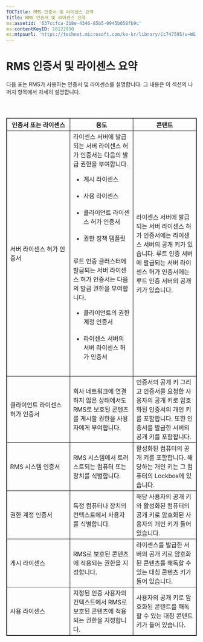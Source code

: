 ```yaml
---
TOCTitle: RMS 인증서 및 라이센스 요약
Title: RMS 인증서 및 라이센스 요약
ms:assetid: '637ccfca-318e-4346-85b5-0945b058fb9c'
ms:contentKeyID: 18122950
ms:mtpsurl: 'https://technet.microsoft.com/ko-kr/library/Cc747595(v=WS.10)'
---
```


RMS 인증서 및 라이센스 요약
===========================

다음 표는 RMS가 사용하는 인증서 및 라이센스를 설명합니다. 그 내용은 이 섹션의 나머지 항목에서 자세히 설명합니다.

###  

 
<table style="border:1px solid black;">
<colgroup>
<col width="33%" />
<col width="33%" />
<col width="33%" />
</colgroup>
<thead>
<tr class="header">
<th style="border:1px solid black;" >인증서 또는 라이센스</th>
<th style="border:1px solid black;" >용도</th>
<th style="border:1px solid black;" >콘텐트</th>
</tr>
</thead>
<tbody>
<tr class="odd">
<td style="border:1px solid black;">서버 라이센스 허가 인증서</td>
<td style="border:1px solid black;">라이센스 서버에 발급되는 서버 라이센스 허가 인증서는 다음의 발급 권한을 부여합니다.
<ul>
<li>게시 라이센스<br />
<br />
</li>
<li>사용 라이센스<br />
<br />
</li>
<li>클라이언트 라이센스 허가 인증서<br />
<br />
</li>
<li>권한 정책 템플릿<br />
<br />
</li>
</ul>
루트 인증 클러스터에 발급되는 서버 라이센스 허가 인증서는 다음의 발급 권한을 부여합니다.
<ul>
<li>클라이언트의 권한 계정 인증서<br />
<br />
</li>
<li>라이센스 서버의 서버 라이센스 허가 인증서<br />
<br />
</li>
</ul></td>
<td style="border:1px solid black;">라이센스 서버에 발급되는 서버 라이센스 허가 인증서에는 라이센스 서버의 공개 키가 있습니다.
루트 인증 서버에 발급되는 서버 라이센스 허가 인증서에는 루트 인증 서버의 공개 키가 있습니다.</td>
</tr>
<tr class="even">
<td style="border:1px solid black;">클라이언트 라이센스 허가 인증서</td>
<td style="border:1px solid black;">회사 네트워크에 연결하지 않은 상태에서도 RMS로 보호된 콘텐츠를 게시할 권한을 사용자에게 부여합니다.</td>
<td style="border:1px solid black;">인증서의 공개 키 그리고 인증서를 요청한 사용자의 공개 키로 암호화된 인증서의 개인 키를 포함합니다. 또한 인증서를 발급한 서버의 공개 키를 포함합니다.</td>
</tr>
<tr class="odd">
<td style="border:1px solid black;">RMS 시스템 인증서</td>
<td style="border:1px solid black;">RMS 시스템에서 트러스트되는 컴퓨터 또는 장치를 식별합니다.</td>
<td style="border:1px solid black;">활성화된 컴퓨터의 공개 키를 포함합니다. 해당하는 개인 키는 그 컴퓨터의 Lockbox에 있습니다.</td>
</tr>
<tr class="even">
<td style="border:1px solid black;">권한 계정 인증서</td>
<td style="border:1px solid black;">특정 컴퓨터나 장치의 컨텍스트에서 사용자를 식별합니다.</td>
<td style="border:1px solid black;">해당 사용자의 공개 키와 활성화된 컴퓨터의 공개 키로 암호화된 사용자의 개인 키가 들어 있습니다.</td>
</tr>
<tr class="odd">
<td style="border:1px solid black;">게시 라이센스</td>
<td style="border:1px solid black;">RMS로 보호된 콘텐츠에 적용되는 권한을 지정합니다.</td>
<td style="border:1px solid black;">라이센스를 발급한 서버의 공개 키로 암호화된 콘텐츠를 해독할 수 있는 대칭 콘텐츠 키가 들어 있습니다.</td>
</tr>
<tr class="even">
<td style="border:1px solid black;">사용 라이센스</td>
<td style="border:1px solid black;">지정된 인증 사용자의 컨텍스트에서 RMS로 보호된 콘텐츠에 적용되는 권한을 지정합니다.</td>
<td style="border:1px solid black;">사용자의 공개 키로 암호화된 콘텐트를 해독할 수 있는 대칭 콘텐트 키가 들어 있습니다.</td>
</tr>
</tbody>
</table>
